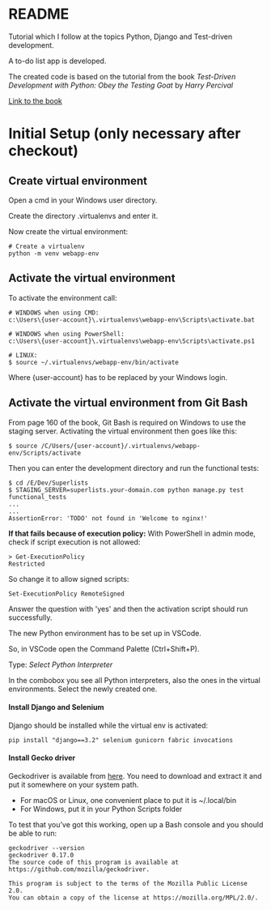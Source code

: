 # README

Tutorial which I follow at the topics Python, Django and Test-driven 
development.

A to-do list app is developed.

The created code is based on the tutorial from the book *Test-Driven 
Development with Python: Obey the Testing Goat* by *Harry Percival*

[Link to the book](http://www.obeythetestinggoat.com/ "Obey the Testing Goat!")

# Initial Setup (only necessary after checkout)
## Create virtual environment

Open a cmd in your Windows user directory.

Create the directory .virtualenvs and enter it.

Now create the virtual environment:

    # Create a virtualenv
    python -m venv webapp-env

## Activate the virtual environment
To activate the environment call:
    
    # WINDOWS when using CMD:
    c:\Users\{user-account}\.virtualenvs\webapp-env\Scripts\activate.bat

    # WINDOWS when using PowerShell:
    c:\Users\{user-account}\.virtualenvs\webapp-env\Scripts\activate.ps1

    # LINUX:
    $ source ~/.virtualenvs/webapp-env/bin/activate

Where {user-account} has to be replaced by your Windows login.

## Activate the virtual environment from Git Bash

From page 160 of the book, Git Bash is required on Windows to use the
staging server. Activating the  virtual environment then goes like this:

    $ source /C/Users/{user-account}/.virtualenvs/webapp-env/Scripts/activate

Then you can enter the development directory and run the functional
tests:

    $ cd /E/Dev/Superlists
    $ STAGING_SERVER=superlists.your-domain.com python manage.py test functional_tests
    ...
    ...
    AssertionError: 'TODO' not found in 'Welcome to nginx!'

**If that fails because of execution policy:**
With PowerShell in admin mode, check if script execution is not allowed:

    > Get-ExecutionPolicy
    Restricted

So change it to allow signed scripts:

    Set-ExecutionPolicy RemoteSigned

Answer the question with 'yes' and then the activation script should run successfully.

The new Python environment has to be set up in VSCode.

So, in VSCode open the Command Palette (Ctrl+Shift+P).

Type: *Select Python Interpreter*

In the combobox you see all Python interpreters, also the ones in the
virtual environments. Select the newly created one.

#### Install Django and Selenium

Django should be installed while the virtual env is activated:

    pip install "django==3.2" selenium gunicorn fabric invocations

#### Install Gecko driver

Geckodriver is available from
[here](https://github.com/mozilla/geckodriver/releases). You need to
download and extract it and put it somewhere on your system path. 

- For macOS or Linux, one convenient place to put it is ~/.local/bin
- For Windows, put it in your Python Scripts folder 

To test that you’ve got this working, open up a Bash console and you should be able to run:

    geckodriver --version 
    geckodriver 0.17.0 
    The source code of this program is available at 
    https://github.com/mozilla/geckodriver. 
    
    This program is subject to the terms of the Mozilla Public License 2.0. 
    You can obtain a copy of the license at https://mozilla.org/MPL/2.0/.
